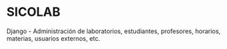 # SICOLAB

Django - Administración de laboratorios, estudiantes, profesores, horarios, materias, usuarios externos, etc.